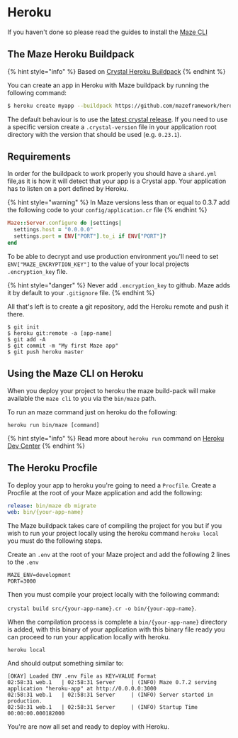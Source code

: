 # Heroku

If you haven't done so please read the guides to install the [Maze CLI](https://github.com/mazeframework/docs/tree/5444592f267091cce244d8f7436cb56454605510/getting-started/installation/heroku.md)

## The Maze Heroku Buildpack

{% hint style="info" %}
Based on [Crystal Heroku Buildpack](https://github.com/crystal-lang/heroku-buildpack-crystal)
{% endhint %}

You can create an app in Heroku with Maze buildpack by running the following command:

```bash
$ heroku create myapp --buildpack https://github.com/mazeframework/heroku-buildpack-maze.git
```

The default behaviour is to use the [latest crystal release](https://github.com/crystal-lang/crystal/releases/latest). If you need to use a specific version create a `.crystal-version` file in your application root directory with the version that should be used \(e.g. `0.23.1`\).

## Requirements

In order for the buildpack to work properly you should have a `shard.yml` file,as it is how it will detect that your app is a Crystal app. Your application has to listen on a port defined by Heroku.

{% hint style="warning" %}
In Maze versions less than or equal to 0.3.7 add the following code to your `config/application.cr` file
{% endhint %}

```ruby
Maze::Server.configure do |settings|
  settings.host = "0.0.0.0"
  settings.port = ENV["PORT"].to_i if ENV["PORT"]?
end
```

To be able to decrypt and use production environment you'll need to set `ENV["MAZE_ENCRYPTION_KEY"]` to the value of your local projects `.encryption_key` file.

{% hint style="danger" %}
Never add `.encryption_key` to github. Maze adds it by default to your `.gitignore` file.
{% endhint %}

All that's left is to create a git repository, add the Heroku remote and push it there.

```text
$ git init
$ heroku git:remote -a [app-name]
$ git add -A
$ git commit -m "My first Maze app"
$ git push heroku master
```

## Using the Maze CLI on Heroku

When you deploy your project to heroku the maze build-pack will make available the `maze cli` to you via the `bin/maze` path.

To run an maze command just on heroku do the following:

```text
heroku run bin/maze [command]
```

{% hint style="info" %}
Read more about `heroku run` command on [Heroku Dev Center](https://devcenter.heroku.com/articles/one-off-dynos)
{% endhint %}

## The Heroku Procfile

To deploy your app to heroku you're going to need a `Procfile`. Create a Procfile at the root of your Maze application and add the following:

```yaml
release: bin/maze db migrate
web: bin/{your-app-name}
```

The Maze buildpack takes care of compiling the project for you but if you wish to run your project locally using the heroku command `heroku local` you must do the following steps.

Create an `.env` at the root of your Maze project and add the following 2 lines to the `.env`

```text
MAZE_ENV=development
PORT=3000
```

Then you must compile your project locally with the following command:

`crystal build src/{your-app-name}.cr -o bin/{your-app-name}`.

When the compilation process is complete a `bin/{your-app-name}` directory is added, with this binary of your application with this binary file ready you can proceed to run your application locally with heroku.

```text
heroku local
```

And should output something similar to:

```text
[OKAY] Loaded ENV .env File as KEY=VALUE Format
02:58:31 web.1   | 02:58:31 Server     | (INFO) Maze 0.7.2 serving application "heroku-app" at http://0.0.0.0:3000
02:58:31 web.1   | 02:58:31 Server     | (INFO) Server started in production.
02:58:31 web.1   | 02:58:31 Server     | (INFO) Startup Time 00:00:00.000182000
```

You're are now all set and ready to deploy with Heroku.

